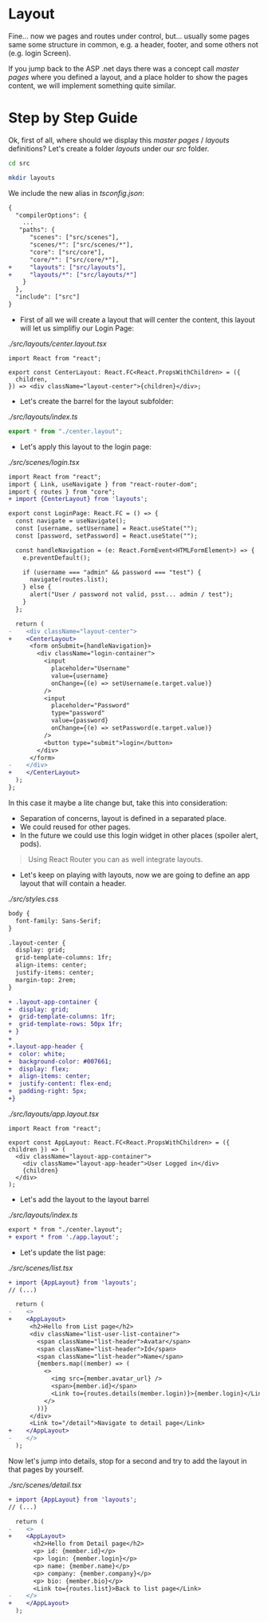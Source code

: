 # Layout

Fine... now we pages and routes under control, but... usually some pages
same some structure in common, e.g. a header, footer, and some others not
(e.g. login Screen).

If you jump back to the ASP .net days there was a concept call _master pages_
where you defined a layout, and a place holder to show the pages content, we
will implement something quite similar.

# Step by Step Guide

Ok, first of all, where should we display this _master pages_ / _layouts_
definitions? Let's create a folder _layouts_ under our _src_ folder.

```bash
cd src
```

```bash
mkdir layouts
```

We include the new alias in _tsconfig.json_:

```diff
{
  "compilerOptions": {
    ...
   "paths": {
      "scenes": ["src/scenes"],
      "scenes/*": ["src/scenes/*"],
      "core": ["src/core"],
      "core/*": ["src/core/*"],
+     "layouts": ["src/layouts"],
+     "layouts/*": ["src/layouts/*"]
    }
  },
  "include": ["src"]
}
```

- First of all we will create a layout that will center the content, this layout will let us
  simplifiy our Login Page:

_./src/layouts/center.layout.tsx_

```tsx
import React from "react";

export const CenterLayout: React.FC<React.PropsWithChildren> = ({
  children,
}) => <div className="layout-center">{children}</div>;
```

- Let's create the barrel for the layout subfolder:

_./src/layouts/index.ts_

```ts
export * from "./center.layout";
```

- Let's apply this layout to the login page:

_./src/scenes/login.tsx_

```diff
import React from "react";
import { Link, useNavigate } from "react-router-dom";
import { routes } from "core";
+ import {CenterLayout} from 'layouts';

export const LoginPage: React.FC = () => {
  const navigate = useNavigate();
  const [username, setUsername] = React.useState("");
  const [password, setPassword] = React.useState("");

  const handleNavigation = (e: React.FormEvent<HTMLFormElement>) => {
    e.preventDefault();

    if (username === "admin" && password === "test") {
      navigate(routes.list);
    } else {
      alert("User / password not valid, psst... admin / test");
    }
  };

  return (
-    <div className="layout-center">
+    <CenterLayout>
      <form onSubmit={handleNavigation}>
        <div className="login-container">
          <input
            placeholder="Username"
            value={username}
            onChange={(e) => setUsername(e.target.value)}
          />
          <input
            placeholder="Password"
            type="password"
            value={password}
            onChange={(e) => setPassword(e.target.value)}
          />
          <button type="submit">login</button>
        </div>
      </form>
-    </div>
+    </CenterLayout>
  );
};
```

In this case it maybe a lite change but, take this into consideration:

- Separation of concerns, layout is defined in a separated place.
- We could reused for other pages.
- In the future we could use this login widget in other places (spoiler alert, pods).

> Using React Router you can as well integrate layouts.

- Let's keep on playing with layouts, now we are going to define an app layout that
  will contain a header.

_./src/styles.css_

```diff
body {
  font-family: Sans-Serif;
}

.layout-center {
  display: grid;
  grid-template-columns: 1fr;
  align-items: center;
  justify-items: center;
  margin-top: 2rem;
}

+ .layout-app-container {
+  display: grid;
+  grid-template-columns: 1fr;
+  grid-template-rows: 50px 1fr;
+ }
+
+.layout-app-header {
+  color: white;
+  background-color: #007661;
+  display: flex;
+  align-items: center;
+  justify-content: flex-end;
+  padding-right: 5px;
+}
```

_./src/layouts/app.layout.tsx_

```tsx
import React from "react";

export const AppLayout: React.FC<React.PropsWithChildren> = ({ children }) => (
  <div className="layout-app-container">
    <div className="layout-app-header">User Logged in</div>
    {children}
  </div>
);
```

- Let's add the layout to the layout barrel

_./src/layouts/index.ts_

```diff
export * from "./center.layout";
+ export * from './app.layout';
```

- Let's update the list page:

_./src/scenes/list.tsx_

```diff
+ import {AppLayout} from 'layouts';
// (...)

  return (
-    <>
+    <AppLayout>
      <h2>Hello from List page</h2>
      <div className="list-user-list-container">
        <span className="list-header">Avatar</span>
        <span className="list-header">Id</span>
        <span className="list-header">Name</span>
        {members.map((member) => (
          <>
            <img src={member.avatar_url} />
            <span>{member.id}</span>
            <Link to={routes.details(member.login)}>{member.login}</Link>
          </>
        ))}
      </div>
      <Link to="/detail">Navigate to detail page</Link>
+    </AppLayout>
-    </>
  );
```

Now let's jump into details, stop for a second and try to add
the layout in that pages by yourself.

_./src/scenes/detail.tsx_

```diff
+ import {AppLayout} from 'layouts';
// (...)

  return (
-    <>
+    <AppLayout>
       <h2>Hello from Detail page</h2>
       <p> id: {member.id}</p>
       <p> login: {member.login}</p>
       <p> name: {member.name}</p>
       <p> company: {member.company}</p>
       <p> bio: {member.bio}</p>
       <Link to={routes.list}>Back to list page</Link>
-    </>
+    </AppLayout>
  );
```
